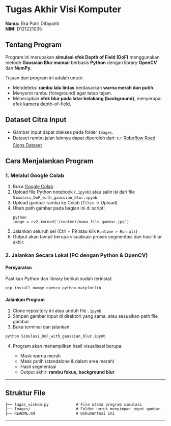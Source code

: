 # Tugas Akhir Visi Komputer

**Nama:** Eka Putri Difayanti  
**NIM:** D121221035

## Tentang Program

Program ini merupakan **simulasi efek Depth of Field (DoF)** menggunakan metode **Gaussian Blur manual** berbasis **Python** dengan library **OpenCV** dan **NumPy**.

Tujuan dari program ini adalah untuk:
- Mendeteksi **rambu lalu lintas** berdasarkan **warna merah dan putih**.
- Menyorot rambu (foreground) agar tetap tajam.
- Menerapkan **efek blur pada latar belakang (background)**, menyerupai efek kamera depth-of-field.


## Dataset Citra Input

- Gambar input dapat diakses pada folder `Images`.
- Dataset rambu jalan lainnya dapat diperoleh dari:
  👉 [Roboflow Road Signs Dataset](https://universe.roboflow.com/roboflow-100/road-signs-6ih4y)

## Cara Menjalankan Program

### **1. Melalui Google Colab**

1. Buka [Google Colab](https://colab.research.google.com/)
2. Upload file Python notebook (`.ipynb`) atau salin isi dari file `Simulasi_DoF_with_gaussian_blur.ipynb`.
3. Upload gambar rambu ke Colab (`Files` → Upload).
4. Ubah path gambar pada bagian ini di script:
   ```
   python
   image = cv2.imread('/content/nama_file_gambar.jpg')
6. Jalankan seluruh sel (Ctrl + F9 atau klik `Runtime > Run all`)
7. Output akan tampil berupa visualisasi proses segmentasi dan hasil blur akhir.


### **2. Jalankan Secara Lokal (PC dengan Python & OpenCV)**

#### Persyaratan

Pastikan Python dan library berikut sudah terinstal:

```bash
pip install numpy opencv-python matplotlib
```

#### Jalankan Program

1. Clone repository ini atau unduh file `.ipynb`
2. Simpan gambar input di direktori yang sama, atau sesuaikan path file gambar.
3. Buka terminal dan jalankan:

```bash
python Simulasi_DoF_with_gaussian_blur.ipynb
```

4. Program akan menampilkan hasil visualisasi berupa:

   * Mask warna merah
   * Mask putih (standalone & dalam area merah)
   * Hasil segmentasi
   * Output akhir: **rambu fokus, background blur**

---

## Struktur File

```
├── tugas_viskom.py            # File utama program simulasi
├── Images/                    # Folder untuk menyimpan input gambar
├── README.md                  # Dokumentasi ini
```

---
